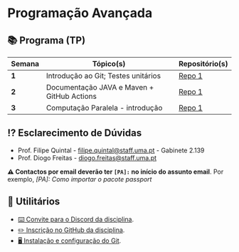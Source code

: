 # Programação Avançada

## 📚 Programa (TP)

| Semana | Tópico(s)                                  | Repositório(s)                                                           |
| ------ | ------------------------------------------ | ------------------------------------------------------------------------ |
| **1**  | Introdução ao Git; Testes unitários        | [Repo 1](https://github.com/Programacao-Avancada-2223/flight-management) |
| **2**  | Documentação JAVA e Maven + GitHub Actions | [Repo 1](https://github.com/Programacao-Avancada-2223/banking-account)   |
| **3**  | Computação Paralela - introdução           | [Repo 1](https://github.com/Programacao-Avancada-2223/html-stripper)     |

## ⁉️ Esclarecimento de Dúvidas

- Prof. Filipe Quintal - filipe.quintal@staff.uma.pt - Gabinete 2.139
- Prof. Diogo Freitas - diogo.freitas@staff.uma.pt

**⚠️ Contactos por email deverão ter `[PA]:` no início do assunto email**. Por exemplo, _[PA]: Como importar o pacote
passport_

## 🧰 Utilitários

- [⌨️ Convite para o Discord da disciplina](https://discord.gg/4dZKET89EG).
- [✏️ Inscrição no GitHub da disciplina](https://moodle.cee.uma.pt/2223/mod/feedback/view.php?id=41862).
- [🖥️ Instalação e configuração do Git](https://moodle.cee.uma.pt/2223/mod/resource/view.php?id=39473).  
